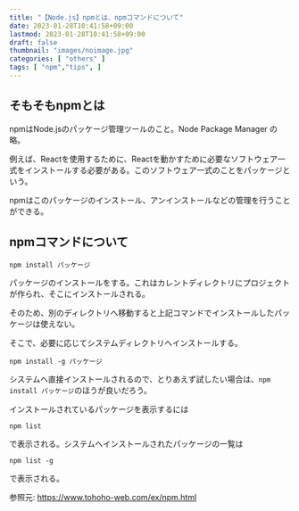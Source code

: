 ```yaml
---
title: "【Node.js】npmとは、npmコマンドについて"
date: 2023-01-28T10:41:58+09:00
lastmod: 2023-01-28T10:41:58+09:00
draft: false
thumbnail: "images/noimage.jpg"
categories: [ "others" ]
tags: [ "npm","tips", ]
---
```



## そもそもnpmとは

npmはNode.jsのパッケージ管理ツールのこと。Node Package Manager の略。

例えば、Reactを使用するために、Reactを動かすために必要なソフトウェア一式をインストールする必要がある。このソフトウェア一式のことをパッケージという。

npmはこのパッケージのインストール、アンインストールなどの管理を行うことができる。


## npmコマンドについて

```
npm install パッケージ
```

パッケージのインストールをする。これはカレントディレクトリにプロジェクトが作られ、そこにインストールされる。

そのため、別のディレクトリへ移動すると上記コマンドでインストールしたパッケージは使えない。

そこで、必要に応じてシステムディレクトリへインストールする。

```
npm install -g パッケージ
```

システムへ直接インストールされるので、とりあえず試したい場合は、`npm install パッケージ`のほうが良いだろう。 


インストールされているパッケージを表示するには
```
npm list 
```
で表示される。システムへインストールされたパッケージの一覧は

```
npm list -g
```
で表示される。



参照元: https://www.tohoho-web.com/ex/npm.html
